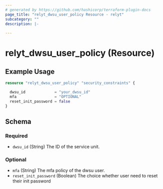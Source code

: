 ```yaml
---
# generated by https://github.com/hashicorp/terraform-plugin-docs
page_title: "relyt_dwsu_user_policy Resource - relyt"
subcategory: ""
description: |-
  
---
```


# relyt_dwsu_user_policy (Resource)



## Example Usage

```terraform
resource "relyt_dwsu_user_policy" "security_constraints" {

  dwsu_id             = "your_dwsu_id"
  mfa                 = "OPTIONAL"
  reset_init_password = false
}
```

<!-- schema generated by tfplugindocs -->
## Schema

### Required

- `dwsu_id` (String) The ID of the service unit.

### Optional

- `mfa` (String) The mfa policy of the dwsu user.
- `reset_init_password` (Boolean) The choice whether user need to reset their init password
